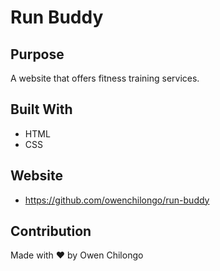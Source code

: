 # Run Buddy

## Purpose
A website that offers fitness training services.

## Built With
* HTML
* CSS

## Website
* https://github.com/owenchilongo/run-buddy

## Contribution
Made with ❤️ by Owen Chilongo
